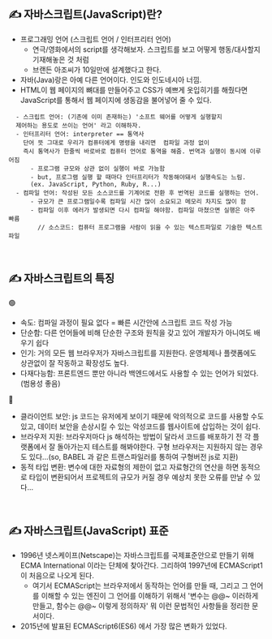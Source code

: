 ## ✍ 자바스크립트(JavaScript)란?
- 프로그래밍 언어 (스크립트 언어 / 인터프리터 언어)
  - 연극/영화에서의 script를 생각해보자. 스크립트를 보고 어떻게 행동/대사할지 기재해놓은 것 처럼
  - 브랜든 아조씨가 10일만에 설계했다고 한다. 
- 자바(Java)랑은 아예 다른 언어이다. 인도와 인도네시아 너낌.
- HTML이 웹 페이지의 뼈대를 만들어주고 CSS가 예쁘게 옷입히기를 해줬다면
  JavaScript를 통해서 웹 페이지에 생동감을 불어넣어 줄 수 있다.
  
```
  - 스크립트 언어: (기존에 이미 존재하는) '소프트 웨어를 어떻게 실행할지 
  제어하는 용도로 쓰이는 언어' 라고 이해하자.
  - 인터프리터 언어: interpreter == 통역사
    단어 뜻 그대로 우리가 컴퓨터에게 명령을 내리면  컴파일 과정 없이
    즉시 통역사가 한줄씩 바로바로 컴퓨터 언어로 통역을 해줌. 번역과 실행이 동시에 이루어짐
      - 프로그램 규모와 상관 없이 실행이 바로 가능함
      - but, 프로그램 실행 할 때마다 인터프리터가 작동해야돼서 실행속도는 느림.
      (ex. JavaScript, Python, Ruby, R...)
  - 컴파일 언어: 작성된 모든 소스코드를 기계어로 전환 후 번역된 코드를 실행하는 언어.
      - 규모가 큰 프로그램일수록 컴파일 시간 많이 소요되고 메모리 차지도 많이 함
      - 컴파일 이후 에러가 발생되면 다시 컴파일 해야함. 컴파일 마쳤으면 실행은 아주 빠름
        // 소스코드: 컴퓨터 프로그램을 사람이 읽을 수 있는 텍스트파일로 기술한 텍스트파일
```
<br/>

## ✍ 자바스크립트의 특징
🟢
- 속도: 컴파일 과정이 필요 없다 = 빠른 시간안에 스크립트 코드 작성 가능
- 단순함: 다른 언어들에 비해 단순한 구조와 원칙을 갖고 있어 개발자가 아니여도 배우기 쉽다
- 인기: 거의 모든 웹 브라우저가 자바스크립트를 지원한다. 운영체제나 플랫폼에도 상관없이 잘 작동하고 확장성도 높다.
- 다재다능함: 프론트엔드 뿐만 아니라 백엔드에서도 사용할 수 있는 언어가 되었다. (범용성 좋음)

🔴
- 클라이언트 보안: js 코드는 유저에게 보이기 때문에 악의적으로 코드를 사용할 수도 있고,
  데이터 보안을 손상시킬 수 있는 악성코드를 웹사이트에 삽입하는 것이 쉽다.
- 브라우저 지원:  브라우저마다 js 해석하는 방법이 달라서 코드를 배포하기 전 각 플랫폼에서 잘 돌아가는지 테스트를 해봐야한다.
  구형 브라우저는 지원하지 않는 경우도 있다...(so, BABEL 과 같은 트랜스파일러를 통하여 구형버전 js로 지환)
- 동적 타입 변환: 변수에 대한 자료형의 제한이 없고 자료형간의 연산을 하면
  동적으로 타입이 변환되어서 프로젝트의 규모가 커질 경우 예상치 못한 오류를 만날 수 있다...
<br/>

## ✍ 자바스크립트(JavaScript) 표준
- 1996년 넷스케이프(Netscape)는 자바스크립트를 국제표준안으로 만들기 위해 ECMA International 이라는 단체에 찾아간다.
  그리하여 1997년에 ECMAScript1이 처음으로 나오게 된다.
  - 여기서 ECMAScript는 브라우저에서 동작하는 언어를 만들 때, 그리고 그 언어를 이해할 수 있는 엔진이
    그 언어를 이해하기 위해서 '변수는 @@~ 이러하게 만들고, 함수는 @@~ 이렇게  정의하자' 뭐 이런 문법적인 사항들을 정리한 문서이다.
- 2015년에 발표된 ECMAScript6(ES6) 에서 가장 많은 변화가 있었다.